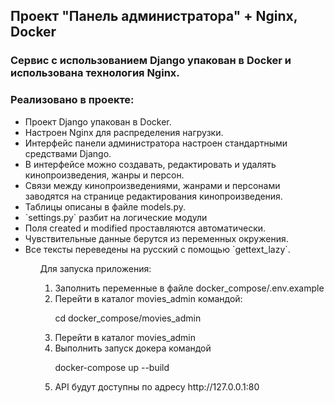 <h2>Проект "Панель администратора" + Nginx, Docker</h2>

<h3>Сервис с использованием Django упакован в Docker и использована технология Nginx.</h3>

<h3>Реализовано в проекте:</h3>
<ul>
  <li> Проект Django упакован в Docker.</li>
  <li> Настроен Nginx для распределения нагрузки.</li>  
  <li> Интерфейс панели администратора настроен стандартными средствами Django.</li>
  <li> В интерфейсе можно создавать, редактировать и удалять кинопроизведения, жанры и персон.</li>
  <li> Связи между кинопроизведениями, жанрами и персонами заводятся на странице редактирования кинопроизведения.</li>
  <li> Таблицы описаны в файле models.py.</li>
  <li> `settings.py` разбит на логические модули</li>
  <li> Поля created и modified проставляются автоматически.</li>
  <li> Чувствительные данные берутся из переменных окружения.</li>
  <li> Все тексты переведены на русский с помощью `gettext_lazy`.</li>
<ul>

<p>Для запуска приложения:</p>

<ol>
   <li>Заполнить переменные в файле docker_compose/.env.example</li>
   <li>Перейти в каталог movies_admin командой:</li>
   <p>cd docker_compose/movies_admin</p>
   <li>Перейти в каталог movies_admin</li>
   <li>Выполнить запуск докера командой</li>
   <p>docker-compose up --build</p>
   <li>API будут доступны по адресу http://127.0.0.1:80</li>
<ol>
